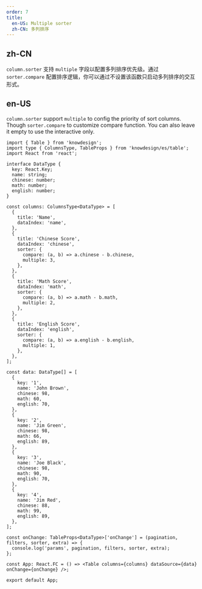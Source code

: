 ```yaml
---
order: 7
title:
  en-US: Multiple sorter
  zh-CN: 多列排序
---
```


## zh-CN

`column.sorter` 支持 `multiple` 字段以配置多列排序优先级。通过 `sorter.compare` 配置排序逻辑，你可以通过不设置该函数只启动多列排序的交互形式。

## en-US

`column.sorter` support `multiple` to config the priority of sort columns. Though `sorter.compare` to customize compare function. You can also leave it empty to use the interactive only.

```tsx
import { Table } from 'knowdesign';
import type { ColumnsType, TableProps } from 'knowdesign/es/table';
import React from 'react';

interface DataType {
  key: React.Key;
  name: string;
  chinese: number;
  math: number;
  english: number;
}

const columns: ColumnsType<DataType> = [
  {
    title: 'Name',
    dataIndex: 'name',
  },
  {
    title: 'Chinese Score',
    dataIndex: 'chinese',
    sorter: {
      compare: (a, b) => a.chinese - b.chinese,
      multiple: 3,
    },
  },
  {
    title: 'Math Score',
    dataIndex: 'math',
    sorter: {
      compare: (a, b) => a.math - b.math,
      multiple: 2,
    },
  },
  {
    title: 'English Score',
    dataIndex: 'english',
    sorter: {
      compare: (a, b) => a.english - b.english,
      multiple: 1,
    },
  },
];

const data: DataType[] = [
  {
    key: '1',
    name: 'John Brown',
    chinese: 98,
    math: 60,
    english: 70,
  },
  {
    key: '2',
    name: 'Jim Green',
    chinese: 98,
    math: 66,
    english: 89,
  },
  {
    key: '3',
    name: 'Joe Black',
    chinese: 98,
    math: 90,
    english: 70,
  },
  {
    key: '4',
    name: 'Jim Red',
    chinese: 88,
    math: 99,
    english: 89,
  },
];

const onChange: TableProps<DataType>['onChange'] = (pagination, filters, sorter, extra) => {
  console.log('params', pagination, filters, sorter, extra);
};

const App: React.FC = () => <Table columns={columns} dataSource={data} onChange={onChange} />;

export default App;
```
